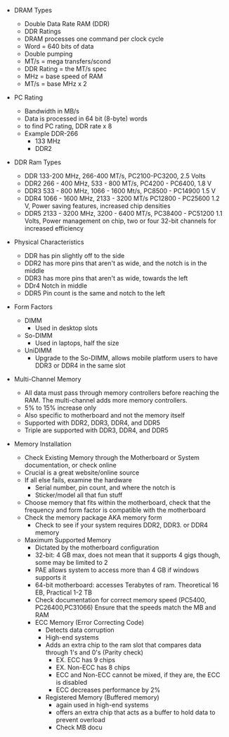 
- DRAM Types
	- Double Data Rate RAM (DDR)
	- DDR Ratings 
	- DRAM processes one command per clock cycle 
	- Word = 640 bits of data
	- Double pumping
	- MT/s = mega transfers/scond
	- DDR Rating = the MT/s spec
	- MHz = base speed of RAM
	- MT/s = base MHz x 2 

- PC Rating
	- Bandwidth in MB/s 
	- Data is processed in 64 bit (8-byte) words
	- to find PC rating, DDR rate x 8
	- Example DDR-266
		- 133 MHz
		- DDR2 

- DDR Ram Types
	- DDR 133-200 MHz, 266-400 MT/s, PC2100-PC3200, 2.5 Volts
	- DDR2 266 - 400 MHz, 533 - 800 MT/s, PC4200 - PC6400, 1.8 V
	- DDR3 533 - 800 MHz, 1066 - 1600 Mt/s, PC8500 - PC14900 1.5 V
	- DDR4 1066 - 1600 MHz, 2133 - 3200 MT/s PC12800 - PC25600 1.2 V, Power saving features, increased chip densities 
	- DDR5 2133 - 3200 MHz, 3200 - 6400 MT/s, PC38400 - PC51200 1.1 Volts, Power management on chip, two or four 32-bit channels for increased efficiency 

- Physical Characteristics
	- DDR has pin slightly off to the side
	- DDR2 has more pins that aren't as wide, and the notch is in the middle
	- DDR3 has more pins that aren't as wide, towards the left
	- DDr4 Notch in middle 
	- DDR5 Pin count is the same and notch to the left 

- Form Factors
	- DIMM
		- Used in desktop slots
	- So-DIMM
		- Used in laptops, half the size
	- UniDIMM
		- Upgrade to the So-DIMM, allows mobile platform users to have DDR3 or DDR4 in the same slot 

- Multi-Channel Memory
	- All data must pass through memory controllers before reaching the RAM. The multi-channel adds more memory controllers. 
	- 5% to 15% increase only
	- Also specific to motherboard and not the memory itself
	- Supported with DDR2, DDR3, DDR4, and DDR5
	- Triple are supported with DDR3, DDR4, and DDR5 

- Memory Installation 
	- Check Existing Memory through the Motherboard or System documentation, or check online
	- Crucial is a great website/online source
	- If all else fails, examine the hardware
		- Serial number, pin count, and where the notch is
		- Sticker/model all that fun stuff
	- Choose memory that fits within the motherboard, check that the frequency and form factor is compatible with the motherboard
	- Check the memory package AKA memory form
		- Check to see if your system requires DDR2, DDR3. or DDR4 memory
	- Maximum Supported Memory
		- Dictated by the motherboard configuration
		- 32-bit: 4 GB max, does not mean that it supports 4 gigs though, some may be limited to 2
		- PAE allows system to access more than 4 GB if windows supports it 
		- 64-bit motherboard: accesses Terabytes of ram. Theoretical 16 EB, Practical 1-2 TB 
		- Check documentation for correct memory speed (PC5400, PC26400,PC31066) Ensure that the speeds match the MB and RAM
		- ECC Memory (Error Correcting Code)
			- Detects data corruption 
			- High-end systems 
			- Adds an extra chip to the ram slot that compares data through 1's and 0's (Parity check)
				- EX. ECC has 9 chips
				- EX. Non-ECC has 8 chips
				- ECC and Non-ECC cannot be mixed, if they are, the ECC is disabled
				- ECC decreases performance by 2%
			- Registered Memory (Buffered memory)
				- again used in high-end systems
				- offers an extra chip that acts as a buffer to hold data to prevent overload
				- Check MB docu